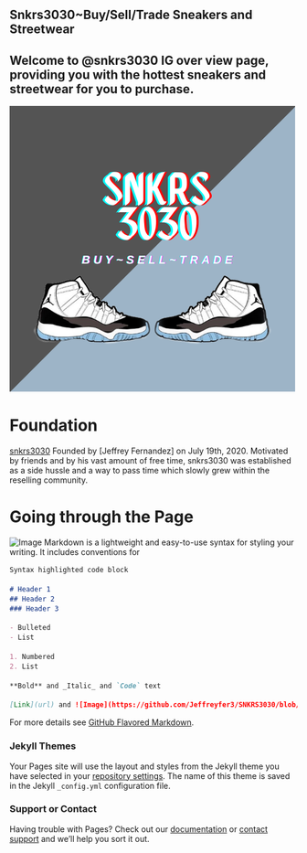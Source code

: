 ## Snkrs3030~Buy/Sell/Trade Sneakers and Streetwear

## Welcome to @snkrs3030 IG over view page, providing you with the hottest sneakers and streetwear for you to purchase.

![Image](https://github.com/Jeffreyfer3/SNKRS3030/blob/main/SNKRS3030%20Logo.png?raw=true) 





# Foundation
[snkrs3030](https://www.instagram.com/snkrs3030/) Founded by [Jeffrey Fernandez] on July 19th, 2020. Motivated by friends and by his vast amount of free time, snkrs3030 was established as a side hussle and a way to pass time which slowly grew within the reselling community.

# Going through the Page
![Image](file:///Users/jeffreyfer3/Desktop/Screen%20Shot%202020-10-23%20at%2010.28.10%20AM.png)
Markdown is a lightweight and easy-to-use syntax for styling your writing. It includes conventions for

```markdown
Syntax highlighted code block

# Header 1
## Header 2
### Header 3

- Bulleted
- List

1. Numbered
2. List

**Bold** and _Italic_ and `Code` text

[Link](url) and ![Image](https://github.com/Jeffreyfer3/SNKRS3030/blob/main/SNKRS3030%20Logo.png?raw=true)
```

For more details see [GitHub Flavored Markdown](https://guides.github.com/features/mastering-markdown/).

### Jekyll Themes

Your Pages site will use the layout and styles from the Jekyll theme you have selected in your [repository settings](https://github.com/Jeffreyfer3/SNKRS3030/settings). The name of this theme is saved in the Jekyll `_config.yml` configuration file.

### Support or Contact

Having trouble with Pages? Check out our [documentation](https://docs.github.com/categories/github-pages-basics/) or [contact support](https://github.com/contact) and we’ll help you sort it out.
